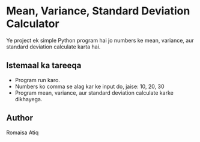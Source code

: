 # Mean, Variance, Standard Deviation Calculator

Ye project ek simple Python program hai jo numbers ke mean, variance, aur standard deviation calculate karta hai.

## Istemaal ka tareeqa

- Program run karo.
- Numbers ko comma se alag kar ke input do, jaise: 10, 20, 30
- Program mean, variance, aur standard deviation calculate karke dikhayega.

## Author

Romaisa Atiq
